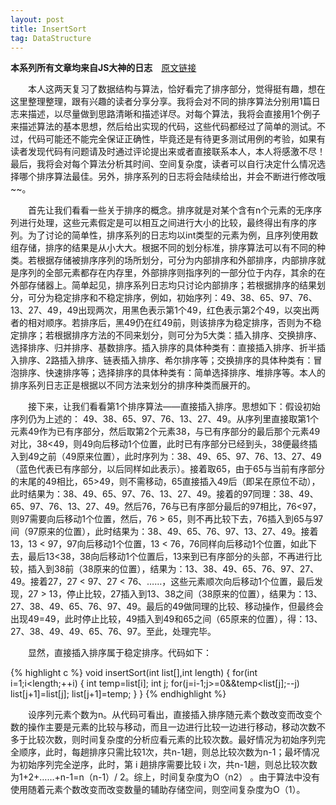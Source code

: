 ```yaml
---
layout: post
title: InsertSort
tag: DataStructure
---
```


**本系列所有文章均来自JS大神的日志**　[原文链接](http://user.qzone.qq.com/1033932438/blog/1390035575)

　　本人这两天复习了数据结构与算法，恰好看完了排序部分，觉得挺有趣，想在这里整理整理，跟有兴趣的读者分享分享。我将会对不同的排序算法分别用1篇日志来描述，以尽量做到思路清晰和描述详尽。对每个算法，我将会直接用1个例子来描述算法的基本思想，然后给出实现的代码，这些代码都经过了简单的测试。不过，代码可能还不能完全保证正确性，毕竟还是有待更多测试用例的考验，如果有读者发现代码有问题请及时通过评论提出来或者直接联系本人，本人将感激不尽！最后，我将会对每个算法分析其时间、空间复杂度，读者可以自行决定什么情况选择哪个排序算法最佳。另外，排序系列的日志将会陆续给出，并会不断进行修改哦~~。

　　首先让我们看看一些关于排序的概念。排序就是对某个含有n个元素的无序序列进行处理，这些元素假定是可以相互之间进行大小的比较，最终得出有序的序列。为了讨论的简单性，排序系列的日志均以int类型的元素为例，且序列使用数组存储，排序的结果是从小大大。根据不同的划分标准，排序算法可以有不同的种类。若根据存储被排序序列的场所划分，可分为内部排序和外部排序，内部排序就是序列的全部元素都存在内存里，外部排序则指序列的一部分位于内存，其余的在外部存储器上。简单起见，排序系列日志均只讨论内部排序；若根据排序的结果划分，可分为稳定排序和不稳定排序，例如，初始序列：49、38、65、97、76、13、27、49，49出现两次，用黑色表示第1个49，红色表示第2个49，以突出两者的相对顺序。若排序后，黑49仍在红49前，则该排序为稳定排序，否则为不稳定排序；若根据排序方法的不同来划分，则可分为5大类：插入排序、交换排序、选择排序、归并排序、基数排序。插入排序的具体种类有：直接插入排序、折半插入排序、2路插入排序、链表插入排序、希尔排序等；交换排序的具体种类有：冒泡排序、快速排序等；选择排序的具体种类有：简单选择排序、堆排序等。本人的排序系列日志正是根据以不同方法来划分的排序种类而展开的。

　　接下来，让我们看看第1个排序算法——直接插入排序。思想如下：假设初始序列仍为上述的： 49、38、65、97、76、13、27、49。从序列里直接取第1个元素49作为已有序部分，然后取第2个元素38，与已有序部分的最后那个元素49对比，38<49，则49向后移动1个位置，此时已有序部分已经到头，38便最终插入到49之前（49原来位置），此时序列为：38、49、65、97、76、13、27、49（蓝色代表已有序部分，以后同样如此表示）。接着取65，由于65与当前有序部分的末尾的49相比，65>49，则不需移动，65直接插入49后（即呆在原位不动），此时结果为：38、49、65、97、76、13、27、49。接着的97同理：38、49、65、97、76、13、27、49。然后76，76与已有序部分最后的97相比，76<97，则97需要向后移动1个位置，然后，76 > 65，则不再比较下去，76插入到65与97间（97原来的位置），此时结果为：38、49、65、76、97、13、27、49。接着13，13 < 97，97向后移动1个位置，13 < 76，76同样向后移动1个位置，如此下去，最后13<38，38向后移动1个位置后，13来到已有序部分的头部，不再进行比较，插入到38前（38原来的位置），结果为：13、38、49、65、76、97、27、49。接着27，27 < 97、27 < 76、……，这些元素顺次向后移动1个位置，最后发现，27 > 13，停止比较，27插入到13、38之间（38原来的位置），结果为：13、27、38、49、65、76、97、49。最后的49做同理的比较、移动操作，但最终会出现49=49，此时停止比较，49插入到49和65之间（65原来的位置），得：13、27、38、49、49、65、76、97。至此，处理完毕。

　　显然，直接插入排序属于稳定排序。代码如下： 

{% highlight c %}
void insertSort(int list[],int length)
{
    for(int i=1;i<length;++i)
    {
        int temp=list[i];
        int j;
        for(j=i-1;j>=0&&temp<list[j];--j) list[j+1]=list[j];
        list[j+1]=temp;
    }
}
{% endhighlight %}

　　设序列元素个数为n。从代码可看出，直接插入排序随元素个数改变而改变个数的操作主要是元素的比较与移动，而且一边进行比较一边进行移动，移动次数不多于比较次数，则时间复杂度的分析应看元素的比较次数。最好情况为初始序列完全顺序，此时，每趟排序只需比较1次，共n-1趟，则总比较次数为n-1；最坏情况为初始序列完全逆序，此时，第 i 趟排序需要比较 i 次，共n-1趟，则总比较次数为1+2+……+n-1=n（n-1）/ 2。综上，时间复杂度为O（n2） 。由于算法中没有使用随着元素个数改变而改变数量的辅助存储空间，则空间复杂度为O（1）。
